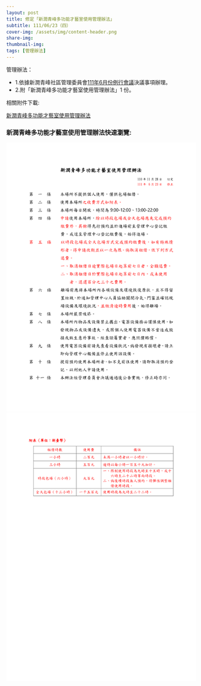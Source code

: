 ```yaml
---
layout: post
title: 修定「新潤青峰多功能才藝室使用管理辦法」
subtitle: 111/06/23（四）
cover-img: /assets/img/content-header.png
share-img: 
thumbnail-img:
tags: [管理辦法]
---
```


管理辦法：
- 1.依據新潤青峰社區管理委員會[111年6月份例行會議](https://bq01.github.io/2022-06-23-meeting/)決議事項辦理。
- 2.附「新潤青峰多功能才藝室使用管理辦法」1 份。

相關附件下載:

[新潤青峰多功能才藝室使用管理辦法](../assets/post/20220710/新潤青峰多功能才藝室使用管理辦法（111年6月份例行會議通過）.pdf)

### 新潤青峰多功能才藝室使用管理辦法快速瀏覽:

![](../assets/post/20220710/function-room-01.png)
![](../assets/post/20220710/function-room-02.png)
